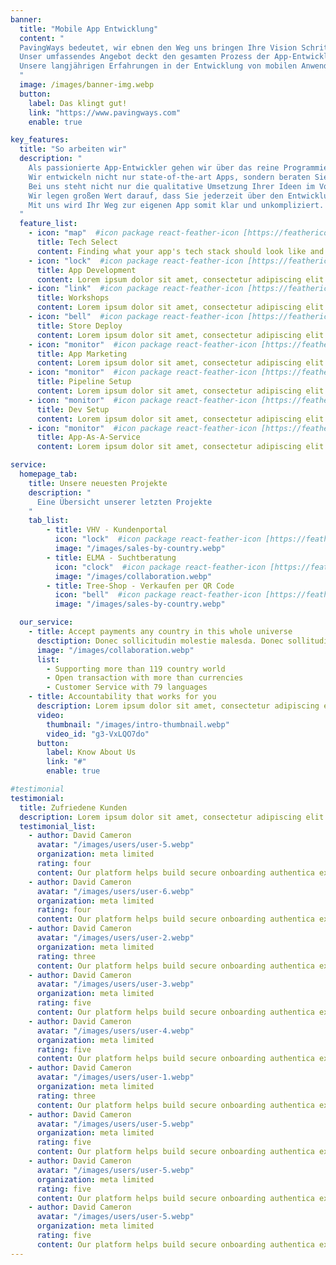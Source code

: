 ```yaml
---
banner:
  title: "Mobile App Entwicklung"
  content: "
  PavingWays bedeutet, wir ebnen den Weg uns bringen Ihre Vision Schritt für Schritt in die App-Stores.
  Unser umfassendes Angebot deckt den gesamten Prozess der App-Entwicklung ab, beginnend mit der Auswahl der geeigneten Technologien, über die Umsetzung und Entwicklung der App bis hin zur erfolgreichen Platzierung im App- oder Play-Store. 
  Unsere langjährigen Erfahrungen in der Entwicklung von mobilen Anwendungen und Web-Applikationen, gepaart mit einer Vielfalt an Projekten für eine breite Kundenpalette, ermöglicht es uns, nicht nur technologisch fortschrittliche Apps zu kreieren, sondern auch Ihre Innovationskraft im mobilen Sektor zu fördern.
  "
  image: /images/banner-img.webp
  button:
    label: Das klingt gut!
    link: "https://www.pavingways.com"
    enable: true

key_features:
  title: "So arbeiten wir"
  description: "
    Als passionierte App-Entwickler gehen wir über das reine Programmieren hinaus. 
    Wir entwickeln nicht nur state-of-the-art Apps, sondern beraten Sie auch hinsichtlich passender Frameworks und Entwicklungswerkzeuge. 
    Bei uns steht nicht nur die qualitative Umsetzung Ihrer Ideen im Vordergrund, sondern auch eine klare, offene und ehrliche Kommunikation.
    Wir legen großen Wert darauf, dass Sie jederzeit über den Entwicklungsprozess informiert sind und bieten Ihnen vollständige Projekt- und Kostentransparenz.
    Mit uns wird Ihr Weg zur eigenen App somit klar und unkompliziert.
  " 
  feature_list:
    - icon: "map"  #icon package react-feather-icon [https://feathericons.com/]
      title: Tech Select
      content: Finding what your app's tech stack should look like and if our stack can match that.
    - icon: "lock"  #icon package react-feather-icon [https://feathericons.com/]
      title: App Development
      content: Lorem ipsum dolor sit amet, consectetur adipiscing elit.
    - icon: "link"  #icon package react-feather-icon [https://feathericons.com/]
      title: Workshops
      content: Lorem ipsum dolor sit amet, consectetur adipiscing elit.
    - icon: "bell"  #icon package react-feather-icon [https://feathericons.com/]
      title: Store Deploy
      content: Lorem ipsum dolor sit amet, consectetur adipiscing elit.
    - icon: "monitor"  #icon package react-feather-icon [https://feathericons.com/]
      title: App Marketing
      content: Lorem ipsum dolor sit amet, consectetur adipiscing elit.
    - icon: "monitor"  #icon package react-feather-icon [https://feathericons.com/]
      title: Pipeline Setup
      content: Lorem ipsum dolor sit amet, consectetur adipiscing elit.
    - icon: "monitor"  #icon package react-feather-icon [https://feathericons.com/]
      title: Dev Setup
      content: Lorem ipsum dolor sit amet, consectetur adipiscing elit.
    - icon: "monitor"  #icon package react-feather-icon [https://feathericons.com/]
      title: App-As-A-Service
      content: Lorem ipsum dolor sit amet, consectetur adipiscing elit.

service:
  homepage_tab:
    title: Unsere neuesten Projekte
    description: "
      Eine Übersicht unserer letzten Projekte
    "
    tab_list:
        - title: VHV - Kundenportal
          icon: "lock"  #icon package react-feather-icon [https://feathericons.com/]
          image: "/images/sales-by-country.webp"
        - title: ELMA - Suchtberatung
          icon: "clock"  #icon package react-feather-icon [https://feathericons.com/]
          image: "/images/collaboration.webp"
        - title: Tree-Shop - Verkaufen per QR Code 
          icon: "bell"  #icon package react-feather-icon [https://feathericons.com/]
          image: "/images/sales-by-country.webp"

  our_service:
    - title: Accept payments any country in this whole universe
      desctiption: Donec sollicitudin molestie malesda. Donec sollitudin molestie malesuada. Mauris pellentesque nec, egestas non nisi. Cras ultricies ligula sed
      image: "/images/collaboration.webp"
      list:
        - Supporting more than 119 country world
        - Open transaction with more than currencies
        - Customer Service with 79 languages
    - title: Accountability that works for you
      description: Lorem ipsum dolor sit amet, consectetur adipiscing elit. Morbi egestas Werat viverra id et aliquet. vulputate egestas sollicitudin.
      video:
        thumbnail: "/images/intro-thumbnail.webp"
        video_id: "g3-VxLQO7do"
      button:
        label: Know About Us
        link: "#"
        enable: true

#testimonial
testimonial:
  title: Zufriedene Kunden
  description: Lorem ipsum dolor sit amet, consectetur adipiscing elit. Morbi egestas Werat viverra id et aliquet. vulputate egestas sollicitudin.
  testimonial_list:
    - author: David Cameron
      avatar: "/images/users/user-5.webp"
      organization: meta limited
      rating: four
      content: Our platform helps build secure onboarding authentica experiences & engage your users. We build .
    - author: David Cameron
      avatar: "/images/users/user-6.webp"
      organization: meta limited
      rating: four
      content: Our platform helps build secure onboarding authentica experiences & engage your users. We build .
    - author: David Cameron
      avatar: "/images/users/user-2.webp"
      organization: meta limited
      rating: three
      content: Our platform helps build secure onboarding authentica experiences & engage your users. We build .
    - author: David Cameron
      avatar: "/images/users/user-3.webp"
      organization: meta limited
      rating: five
      content: Our platform helps build secure onboarding authentica experiences & engage your users. We build .
    - author: David Cameron
      avatar: "/images/users/user-4.webp"
      organization: meta limited
      rating: five
      content: Our platform helps build secure onboarding authentica experiences & engage your users. We build .
    - author: David Cameron
      avatar: "/images/users/user-1.webp"
      organization: meta limited
      rating: three
      content: Our platform helps build secure onboarding authentica experiences & engage your users. We build .
    - author: David Cameron
      avatar: "/images/users/user-5.webp"
      organization: meta limited
      rating: five
      content: Our platform helps build secure onboarding authentica experiences & engage your users. We build .
    - author: David Cameron
      avatar: "/images/users/user-5.webp"
      organization: meta limited
      rating: five
      content: Our platform helps build secure onboarding authentica experiences & engage your users. We build .
    - author: David Cameron
      avatar: "/images/users/user-5.webp"
      organization: meta limited
      rating: five
      content: Our platform helps build secure onboarding authentica experiences & engage your users. We build .
---
```

